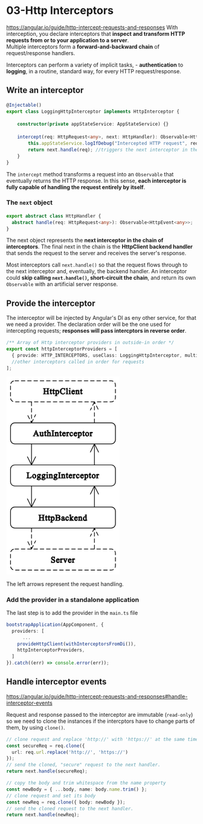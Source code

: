# 03-Http Interceptors 

https://angular.io/guide/http-intercept-requests-and-responses
With interception, you declare interceptors that **inspect and transform HTTP requests from or to your application to a server**.  
Multiple interceptors form a **forward-and-backward chain** of request/response handlers.

Interceptors can perform a variety of implicit tasks, 
    - **authentication** to **logging**, in a routine, standard way, for every HTTP request/response.

## Write an interceptor

```typescript
@Injectable()
export class LoggingHttpInterceptor implements HttpInterceptor {

    constructor(private appStateService: AppStateService) {}

    intercept(req: HttpRequest<any>, next: HttpHandler): Observable<HttpEvent<any>> {
        this.appStateService.logIfDebug("Intercepted HTTP request", req);
        return next.handle(req); //triggers the next interceptor in the chain
    }
}
```
The `intercept` method transforms a request into an `Observable` that eventually returns the HTTP response. 
In this sense, **each interceptor is fully capable of handling the request entirely by itself**.

### The ``next`` object

```typescript
export abstract class HttpHandler {
  abstract handle(req: HttpRequest<any>): Observable<HttpEvent<any>>;
}
```

The next object represents the **next interceptor in the chain of interceptors**. 
The final next in the chain is the **HttpClient backend handler** that sends the request to the server and receives the server's response.

Most interceptors call `next.handle()` so that the request flows through to the next interceptor and, eventually, the backend handler. 
An interceptor could **skip calling `next.handle()`, short-circuit the chain**, and return its own `Observable` with an artificial server response.

## Provide the interceptor

The interceptor will be injected by Angular's DI as eny other service, for that we
need a provider. The declaration order will be the one used for intercepting requests;
**responses will pass intercptors in reverse order**.

```typescript
/** Array of Http interceptor providers in outside-in order */
export const httpInterceptorProviders = [ 
  { provide: HTTP_INTERCEPTORS, useClass: LoggingHttpInterceptor, multi: true }
  //other interceptors called in order for requests
];
```

![interceptor_stack.png](images%2Finterceptor_stack.png)

The left arrows represent the request handling.

### Add the provider in a standalone application

The last step is to add the provider in the ``main.ts`` file

```typescript
bootstrapApplication(AppComponent, {
  providers: [
      ...
    provideHttpClient(withInterceptorsFromDi()),
    httpInterceptorProviders,
  ]
}).catch((err) => console.error(err));
```

## Handle interceptor events

https://angular.io/guide/http-intercept-requests-and-responses#handle-interceptor-events

Request and response passed to the interceptor are immutable (`read-only`) so we need to clone 
the instances if the intercptors have to change parts of them, by using `clone()`.

```typescript
// clone request and replace 'http://' with 'https://' at the same time
const secureReq = req.clone({
  url: req.url.replace('http://', 'https://')
});
// send the cloned, "secure" request to the next handler.
return next.handle(secureReq);
```

```typescript
// copy the body and trim whitespace from the name property
const newBody = { ...body, name: body.name.trim() };
// clone request and set its body
const newReq = req.clone({ body: newBody });
// send the cloned request to the next handler.
return next.handle(newReq);
```




